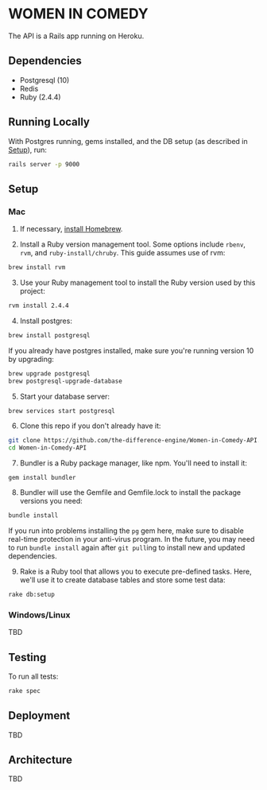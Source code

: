 # WOMEN IN COMEDY

The API is a Rails app running on Heroku.

## Dependencies

* Postgresql (10)
* Redis
* Ruby (2.4.4)

## Running Locally

With Postgres running, gems installed, and the DB setup (as described in
[Setup](#setup)), run:

```sh
rails server -p 9000
```

## Setup

### Mac

1. If necessary, [install Homebrew](https://brew.sh/).

2. Install a Ruby version management tool. Some options include `rbenv`, `rvm`,
and `ruby-install/chruby`. This guide assumes use of rvm:
```sh
brew install rvm
```

3. Use your Ruby management tool to install the Ruby version used by this
project:
```sh
rvm install 2.4.4
```

4. Install postgres:
```sh
brew install postgresql
```

If you already have postgres installed, make sure you're running version 10 by
upgrading:
```sh
brew upgrade postgresql
brew postgresql-upgrade-database
```

5. Start your database server:
```sh
brew services start postgresql
```

6. Clone this repo if you don't already have it:
```sh
git clone https://github.com/the-difference-engine/Women-in-Comedy-API.git
cd Women-in-Comedy-API
```

7. Bundler is a Ruby package manager, like npm. You'll need to install it:
```
gem install bundler
```

8. Bundler will use the Gemfile and Gemfile.lock to install the package versions
you need:
```sh
bundle install
```

If you run into problems installing the `pg` gem here, make sure to disable
real-time protection in your anti-virus program. In the future, you may need to
run `bundle install` again after `git pull`ing to install new and updated
dependencies.

9. Rake is a Ruby tool that allows you to execute pre-defined tasks. Here,
we'll use it to create database tables and store some test data:
```sh
rake db:setup
```

### Windows/Linux

TBD

## Testing

To run all tests:
```sh
rake spec
```

## Deployment

TBD

## Architecture

TBD
